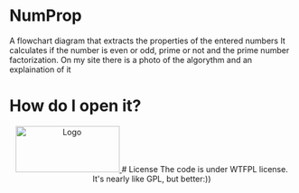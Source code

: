 # NumProp
A flowchart diagram that extracts the properties of the entered numbers
It calculates if the number is even or odd, prime or not and the prime number factorization.
On my site there is a photo of the algorythm and an explaination of it
# How do I open it?
<p align="center">
  <a href="https://raptor.martincarlisle.com/">
    <img src=""https://raptor.martincarlisle.com/VELOC.gif" alt="Logo" width="184" height="82">
  </a>
# License
The code is under WTFPL license. It's nearly like GPL, but better:))

